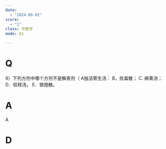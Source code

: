 ```yaml
---
date:
  - "2024-06-02"
score:
  - "1"
class: 中医学
mode: A1

---
```



# Q
9）下列方剂中哪个方剂不是解表剂（
A独活寄生汤：
B，败毒散；
C. 麻黄汤；
D．桂枝汤，
E．银翘散。

# A

A


# D

